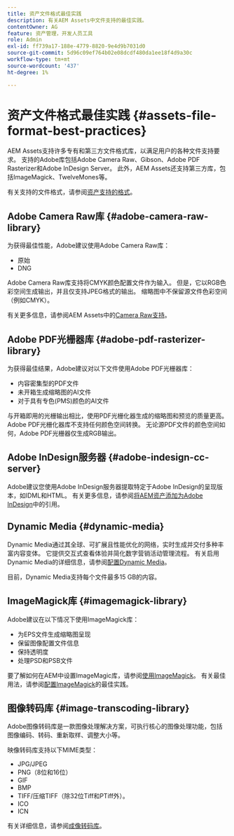 ```yaml
---
title: 资产文件格式最佳实践
description: 有关AEM Assets中文件支持的最佳实践。
contentOwner: AG
feature: 资产管理，开发人员工具
role: Admin
exl-id: ff739a17-188e-4779-8820-9e4d9b7031d0
source-git-commit: 5d96c09ef764b02e08dcdf480da1ee18f4d9a30c
workflow-type: tm+mt
source-wordcount: '437'
ht-degree: 1%

---
```


# 资产文件格式最佳实践 {#assets-file-format-best-practices}

AEM Assets支持许多专有和第三方文件格式库，以满足用户的各种文件支持要求。 支持的Adobe库包括Adobe Camera Raw、Gibson、Adobe PDF Rasterizer和Adobe InDesign Server。 此外，AEM Assets还支持第三方库，包括ImageMagick、TwelveMones等。

有关支持的文件格式，请参阅[资产支持的格式](assets-formats.md)。

## Adobe Camera Raw库 {#adobe-camera-raw-library}

为获得最佳性能，Adobe建议使用Adobe Camera Raw库：

* 原始
* DNG

Adobe Camera Raw库支持将CMYK颜色配置文件作为输入。 但是，它以RGB色彩空间生成输出，并且仅支持JPEG格式的输出。 缩略图中不保留源文件色彩空间（例如CMYK）。

有关更多信息，请参阅AEM Assets中的[Camera Raw支持](camera-raw.md)。

## Adobe PDF光栅器库 {#adobe-pdf-rasterizer-library}

为获得最佳结果，Adobe建议对以下文件使用Adobe PDF光栅器库：

* 内容密集型的PDF文件
* 未开箱生成缩略图的AI文件
* 对于具有专色(PMS)颜色的AI文件

与开箱即用的光栅输出相比，使用PDF光栅化器生成的缩略图和预览的质量更高。 Adobe PDF光栅化器库不支持任何颜色空间转换。 无论源PDF文件的颜色空间如何，Adobe PDF光栅器仅生成RGB输出。

## Adobe InDesign服务器 {#adobe-indesign-cc-server}

Adobe建议您使用Adobe InDesign服务器提取特定于Adobe InDesign的呈现版本，如IDML和HTML。 有关更多信息，请参阅[将AEM资产添加为Adobe InDesign](managing-linked-subassets.md#add-aem-assets-as-references-in-adobe-indesign)中的引用。

## Dynamic Media  {#dynamic-media}

Dynamic Media通过其全球、可扩展且性能优化的网络，实时生成并交付多种丰富内容变体。 它提供交互式查看体验并简化数字营销活动管理流程。 有关启用Dynamic Media的详细信息，请参阅[配置Dynamic Media](config-dynamic.md)。

目前，Dynamic Media支持每个文件最多15 GB的内容。

## ImageMagick库 {#imagemagick-library}

Adobe建议在以下情况下使用ImageMagick库：

* 为EPS文件生成缩略图呈现
* 保留图像配置文件信息
* 保持透明度
* 处理PSD和PSB文件

要了解如何在AEM中设置ImageMagic库，请参阅[使用ImageMagick](media-handlers.md#an-example-using-imagemagick)。 有关最佳用法，请参阅[配置ImageMagick](best-practices-for-imagemagick.md)的最佳实践。

## 图像转码库 {#image-transcoding-library}

Adobe图像转码库是一款图像处理解决方案，可执行核心的图像处理功能，包括图像编码、转码、重新取样、调整大小等。

映像转码库支持以下MIME类型：

* JPG/JPEG
* PNG（8位和16位）
* GIF
* BMP
* TIFF/压缩TIFF（除32位Tiff和PTiff外）。
* ICO
* ICN

有关详细信息，请参阅[成像转码库](imaging-transcoding-library.md)。
